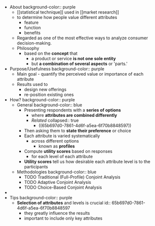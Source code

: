 - About
  background-color:: purple
	- [[statistical technique]] used in [[market research]]
	- to determine how people value different attributes
		- feature
		- function
		- benefits
	- Regarded as one of the most effective ways to analyze consumer decision-making.
	- Philosophy
		- based on the **concept** that
			- a product or service **is not one sole entity**
			- but **a combination of several aspects** or 'parts.'
- Purpose/Usefulness
  background-color:: purple
	- Main goal -  quantify the perceived value or importance of each attribute
	- Results used to
		- design new offerings
		- re-position existing ones
- How?
  background-color:: purple
	- General
	  background-color:: blue
		- Presenting respondents with a **series of options**
			- where **attributes are combined differently**
			- *Related*
			  collapsed:: true
				- ((65b697d0-7861-4d6f-a5ea-6f70b8848597))
		- Then asking them to **state their preference** or choice
		- Each attribute is varied systematically
			- across different options
				- known as **profiles**
		- Compute **utility scores** based on responses
			- for each level of each attribute
		- **Utility scores** tell us how desirable each attribute level is to the participants
	- Methodologies
	  background-color:: blue
		- TODO Traditional (Full-Profile) Conjoint Analysis
		- TODO Adaptive Conjoint Analysis
		- TODO Choice-Based Conjoint Analysis
-
- Tips
  background-color:: purple
	- **Selection of attributes** and levels is crucial
	  id:: 65b697d0-7861-4d6f-a5ea-6f70b8848597
		- they greatly influence the results
		- important to include only key attributes